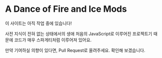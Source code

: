 # A Dance of Fire and Ice Mods

이 사이트는 아직 작업 중에 있습니다!

사전 지식이 전혀 없는 상태에서의 생애 처음의 JavaScript로 이루어진 프로젝트기 때문에 코드가 매우 스파게티처럼 이루어져 있어요.

만약 기여하실 의향이 있다면, Pull Request로 올려주세요. 확인해 보겠습니다.